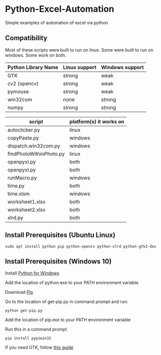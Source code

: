 # Python-Excel-Automation

Simple examples of automation of excel via python

## Compatibility

Most of these scripts were built to run on linux. Some were built to run on windows. Some work on both.

| Python Library Name  | Linux support | Windows support |
| ------------- | ------------- | ------------- |
| GTK  | strong  | weak  |
| cv2 (opencv)  | strong  | weak  |
| pymouse  | strong  | weak  |
| win32com  | none  | strong  |
| numpy  | strong  | strong  |


| script | platform(s) it works on |
| ------------- | ------------- |
| autoclicker.py | linux |
| copyPaste.py | windows |
| dispatch.win32com.py | windows |
| findPhotoWithinPhoto.py | linux |
| openpyxl.py | both |
| openpyxl.py | both |
| runMacro.py | windows |
| time.py | both |
| time.xlsm | windows |
| worksheet1.xlsx | both |
| worksheet2.xlsx | both |
| xlrd.py | both |


## Install Prerequisites (Ubuntu Linux)

```
sudo apt install python pip python-opencv python-xlrd python-gtk2-dev
```

## Install Prerequisites (Windows 10)

Install [Python for Windows](https://www.python.org/downloads/windows/)

Add the location of python.exe to your PATH environment variable

Download [Pip](https://bootstrap.pypa.io/get-pip.py)

Go to the location of get-pip.py in command prompt and run:

```
python get-pip.py
```

Add the location of pip.exe to your PATH environment variable

Run this in a command prompt

```
pip install pypiwin32
```

If you need GTK, follow [this guide](https://www.gtk.org/download/windows.php)

